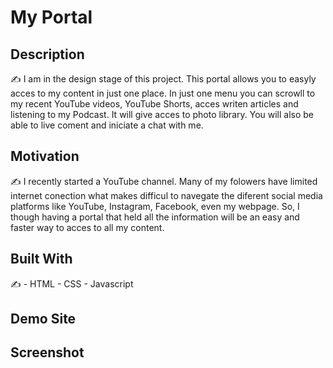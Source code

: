 # My Portal
## Description
:writing_hand: I am in the design stage of this project. 
This portal allows you to easyly acces to my content in just one place. In just one menu you can scrowll to my recent YouTube videos, YouTube Shorts, acces writen articles and listening to my Podcast. 
It will give acces to photo library. You will also be able to live coment and iniciate a chat with me. 

## Motivation
:writing_hand: I recently started a YouTube channel. Many of my folowers have limited internet conection what makes difficul to navegate the diferent social media platforms like YouTube, Instagram, Facebook, even my webpage. So, I though having a portal that held all the information will be an easy and faster way to acces to all my content.  

## Built With
:writing_hand: - HTML - CSS - Javascript
## Demo Site
## Screenshot
